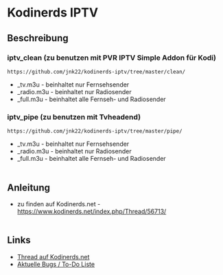 # Kodinerds IPTV
## Beschreibung
### iptv_clean (zu benutzen mit PVR IPTV Simple Addon für Kodi)
    https://github.com/jnk22/kodinerds-iptv/tree/master/clean/
* _tv.m3u - beinhaltet nur Fernsehsender
* _radio.m3u - beinhaltet nur Radiosender
* _full.m3u - beinhaltet alle Fernseh- und Radiosender
### iptv_pipe (zu benutzen mit Tvheadend)
    https://github.com/jnk22/kodinerds-iptv/tree/master/pipe/
* _tv.m3u - beinhaltet nur Fernsehsender
* _radio.m3u - beinhaltet nur Radiosender
* _full.m3u - beinhaltet alle Fernseh- und Radiosender
<br><br>
## Anleitung
* zu finden auf Kodinerds.net - https://www.kodinerds.net/index.php/Thread/56713/
<br><br>
## Links
* [Thread auf Kodinerds.net](https://www.kodinerds.net/index.php/Thread/56713/)
* [Aktuelle Bugs / To-Do Liste](https://github.com/jnk22/kodinerds-iptv/issues)
